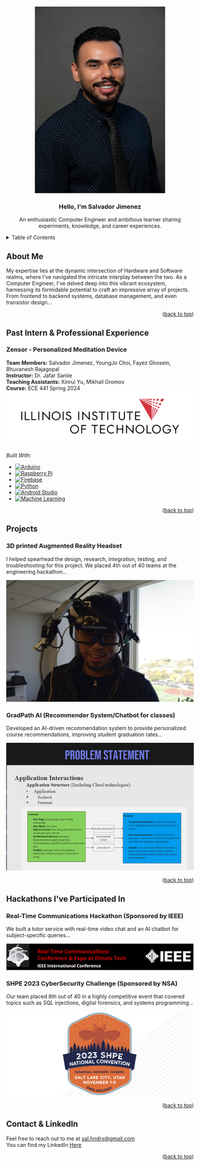 <a name="readme-top"></a>

<!-- PROJECT LOGO -->
<div align="center">
<img src="GitHubPageImages/2023Headshot.jpg" width="350" height="500" alt="Logo">

<h3 align="center">Hello, I'm Salvador Jimenez</h3>
<p align="center">
  An enthusiastic Computer Engineer and ambitious learner sharing experiments, knowledge, and career experiences.
</p>
</div>

<!-- TABLE OF CONTENTS -->
<details>
  <summary>Table of Contents</summary>
  <ol>
    <li><a href="#about-me">About Me</a></li>
    <li><a href="#past-intern--professional-experience">Past Intern & Professional Experience</a></li>
    <li><a href="#projects">Projects</a></li>
    <li><a href="#hackathons-ive-participated-in">Hackathons I've Participated In</a></li>
    <li><a href="#contact--linkedin">Contact & LinkedIn</a></li>
  </ol>
</details>

<!-- ABOUT ME -->
## About Me
<a name="about-me"></a>
My expertise lies at the dynamic intersection of Hardware and Software realms, where I've navigated the intricate interplay between the two. As a Computer Engineer, I've delved deep into this vibrant ecosystem, harnessing its formidable potential to craft an impressive array of projects. From frontend to backend systems, database management, and even transistor design...

<p align="right">(<a href="#readme-top">back to top</a>)</p>

<!-- PAST INTERN & PROFESSIONAL EXPERIENCE -->
## Past Intern & Professional Experience
<a name="past-intern--professional-experience"></a>

### Zensor - Personalized Meditation Device
**Team Members:** Salvador Jimenez, YoungJo Choi, Fayez Ghosein, Bhuvanesh Rajagopal  
**Instructor:** Dr. Jafar Saniie  
**Teaching Assistants:** Xinrui Yu, Mikhail Gromov  
**Course:** ECE 441 Spring 2024  
![Illinois Tech Logo](GitHubPageImages/IITLOGO.png)

*Built With:*
* [![Arduino][Arduino-shield]][Arduino-url]
* [![Raspberry Pi][RaspberryPi-shield]][RaspberryPi-url]
* [![Firebase][Firebase-shield]][Firebase-url]
* [![Python][Python-shield]][Python-url]
* [![Android Studio][AndroidStudio-shield]][AndroidStudio-url]
* [![Machine Learning][MachineLearning-shield]][MachineLearning-url]

<p align="right">(<a href="#readme-top">back to top</a>)</p>

<!-- PROJECTS -->
## Projects
<a name="projects"></a>

### 3D printed Augmented Reality Headset
I helped spearhead the design, research, integration, testing, and troubleshooting for this project. We placed 4th out of 40 teams at the engineering hackathon...

![Finished AR Project](GitHubPageImages/ARFinished.jpg)

### GradPath AI (Recommender System/Chatbot for classes)
Developed an AI-driven recommendation system to provide personalized course recommendations, improving student graduation rates...

![GradPath Overview](GitHubPageImages/GradPath_HighLevel_Overview.png)

<p align="right">(<a href="#readme-top">back to top</a>)</p>

<!-- HACKATHONS -->
## Hackathons I've Participated In
<a name="hackathons-ive-participated-in"></a>

### Real-Time Communications Hackathon (Sponsored by IEEE)
We built a tutor service with real-time video chat and an AI chatbot for subject-specific queries...

![Hacker in action](GitHubPageImages/RTCHACK.png)

### SHPE 2023 CyberSecurity Challenge (Sponsored by NSA)
Our team placed 8th out of 40 in a highly competitive event that covered topics such as SQL injections, digital forensics, and systems programming...

![Utah](GitHubPageImages/UtaH.png)

<p align="right">(<a href="#readme-top">back to top</a>)</p>

<!-- CONTACT & LINKEDIN -->
## Contact & LinkedIn
<a name="contact--linkedin"></a>

Feel free to reach out to me at <sal.hndrx@gmail.com>  
You can find my LinkedIn [Here](https://www.linkedin.com/in/sjimenez2501/)

<p align="right">(<a href="#readme-top">back to top</a>)</p>

<!-- MARKDOWN LINKS & IMAGES -->
[Arduino-shield]: https://img.shields.io/badge/Arduino-00979D?style=for-the-badge&logo=arduino&logoColor=white
[Arduino-url]: https://www.arduino.cc/
[RaspberryPi-shield]: https://img.shields.io/badge/Raspberry%20Pi-A22846?style=for-the-badge&logo=raspberry-pi&logoColor=white
[RaspberryPi-url]: https://www.raspberrypi.org/
[Firebase-shield]: https://img.shields.io/badge/firebase-a08021?style=for-the-badge&logo=firebase&logoColor=ffcd34
[Firebase-url]: https://firebase.google.com/
[Python-shield]: https://img.shields.io/badge/Python-3776AB?style=for-the-badge&logo=python&logoColor=white
[Python-url]: https://www.python.org/
[AndroidStudio-shield]: https://img.shields.io/badge/Android%20Studio-3DDC84?style=for-the-badge&logo=android-studio&logoColor=white
[AndroidStudio-url]: https://developer.android.com/studio
[MachineLearning-shield]: https://img.shields.io/badge/Machine%20Learning-FF6F00?style=for-the-badge&logo=ml&logoColor=white
[MachineLearning-url]: https://scikit-learn.org/
